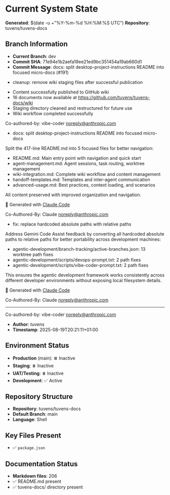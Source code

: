 # Current System State
**Generated**: $(date -u +"%Y-%m-%d %H:%M:%S UTC")
**Repository**: tuvens/tuvens-docs

## Branch Information
- **Current Branch**: dev
- **Commit SHA**: 71e94e1b2aefa19ee21ed9bc351454a19ab660d1
- **Commit Message**: docs: split desktop-project-instructions README into focused micro-docs (#191)

* cleanup: remove wiki staging files after successful publication

- Content successfully published to GitHub wiki
- 16 documents now available at https://github.com/tuvens/tuvens-docs/wiki
- Staging directory cleaned and restructured for future use
- Wiki workflow completed successfully

Co-authored-by: vibe-coder <noreply@anthropic.com>

* docs: split desktop-project-instructions README into focused micro-docs

Split the 417-line README.md into 5 focused files for better navigation:
- README.md: Main entry point with navigation and quick start
- agent-management.md: Agent sessions, task routing, worktree management
- wiki-integration.md: Complete wiki workflow and content management
- handoff-templates.md: Templates and inter-agent communication
- advanced-usage.md: Best practices, context loading, and scenarios

All content preserved with improved organization and navigation.

🤖 Generated with [Claude Code](https://claude.ai/code)

Co-Authored-By: Claude <noreply@anthropic.com>

* fix: replace hardcoded absolute paths with relative paths

Address Gemini Code Assist feedback by converting all hardcoded absolute
paths to relative paths for better portability across development machines:

- agentic-development/branch-tracking/active-branches.json: 13 worktree path fixes
- agentic-development/scripts/devops-prompt.txt: 2 path fixes
- agentic-development/scripts/vibe-coder-prompt.txt: 2 path fixes

This ensures the agentic development framework works consistently across
different developer environments without exposing local filesystem details.

🤖 Generated with [Claude Code](https://claude.ai/code)

Co-Authored-By: Claude <noreply@anthropic.com>

---------

Co-authored-by: vibe-coder <noreply@anthropic.com>
- **Author**: tuvens
- **Timestamp**: 2025-08-19T20:21:11+01:00

## Environment Status
- **Production** (main): ⏸️ Inactive
- **Staging**: ⏸️ Inactive
- **UAT/Testing**: ⏸️ Inactive
- **Development**: ✅ Active

## Repository Structure
- **Repository**: tuvens/tuvens-docs
- **Default Branch**: main
- **Language**: Shell

## Key Files Present
- ✅ `package.json`

## Documentation Status
- **Markdown files**: 206
- ✅ README.md present
- ✅ tuvens-docs/ directory present
